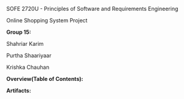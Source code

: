 SOFE 2720U - Principles of Software and Requirements Engineering 

Online Shopping System Project

<b> Group 15: </b>

Shahriar Karim

Purtha Shaariyaar

Krishka Chauhan

<b> Overview(Table of Contents): </b>




<b> Artifacts: </b>
